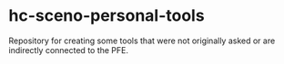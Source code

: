 # hc-sceno-personal-tools
Repository for creating some tools that were not originally asked or are indirectly connected to the PFE.
